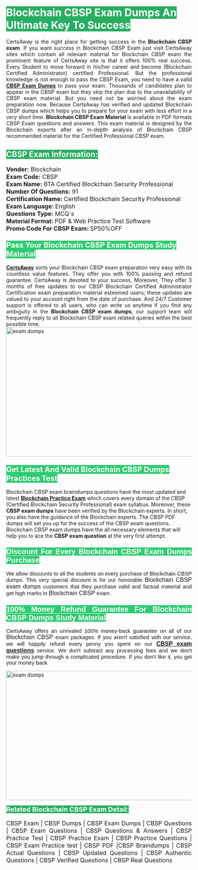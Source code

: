 <h1><span style="color:#ffffff"><strong><span style="background-color:#27ae60">Blockchain CBSP Exam Dumps An Ultimate Key To Success</span></strong></span></h1> <div style="text-align:justify">CertsAway is the right place for getting success in the <strong>Blockchain CBSP exam</strong>. If you want success in Blockchain CBSP Exam just visit CertsAway sites which contain all relevant material for Blockchain CBSP exam the prominent feature of CertsAway site is that it offers 100% real success. Every Student to move forward in his/her career and become (Blockchain Certified Administrator) certified Professional. But the professional knowledge is not enough to pass the CBSP Exam, you need to have a valid <a href="https://www.certsaway.com/blockchain/cbsp-exam-dumps"><strong>CBSP Exam Dumps</strong></a> to pass your exam. Thousands of candidates plan to appear in the CBSP exam but they skip the plan due to the unavailability of CBSP exam material. But you need not be worried about the exam preparation now. Because CertsAway has verified and updated Blockchain CBSP dumps which helps you to prepare for your exam with less effort in a very short time. <strong>Blockchain CBSP Exam Material</strong> is available in PDF formats CBSP Exam questions and answers. This exam material is designed by the Blockchain experts after an in-depth analysis of Blockchain CBSP recommended material for the Certified Professional CBSP exam.</div> <h2 style="text-align:justify"><span style="color:#ffffff"><span style="background-color:#27ae60">CBSP Exam Information:</span></span></h2> <p><span style="font-size:16px"><strong>Vender:</strong> Blockchain<br /> <strong>Exam Code:</strong> CBSP<br /> <strong>Exam Name:</strong> BTA Certified Blockchain Security Professional<br /> <strong>Number Of Questions:</strong> 91<br /> <strong>Certification Name: </strong>Certified Blockchain Security Professional<br /> <strong>Exam Language: </strong>English<br /> <strong>Questions Type:</strong> MCQ`s<br /> <strong>Material Format: </strong>PDF & Web Practice Test Software<br /> <strong>Promo Code For CBSP Exam: </strong>SP50%OFF</span></p> <h3><span style="font-size:20px"><span style="color:#ffffff"><strong><span style="background-color:#2ecc71">Pass Your Blockchain CBSP Exam Dumps Study Material</span></strong></span></span></h3> <div style="text-align:justify"><a href=" https://www.certsaway.com/"><strong>CertsAway</strong></a> sorts your Blockchain CBSP exam preparation very easy with its countless value features. They offer you with 100% passing and refund guarantee. CertsAway is devoted to your success, Moreover, They offer 3 months of free updates to our CBSP Blockchain Certified Administrator Certification exam preparation material esteemed users; these updates are valued to your account right from the date of purchase. And 24/7 Customer support is offered to all users, who can write us anytime if you find any ambiguity in the <strong>Blockchain CBSP exam dumps</strong>, our support team will frequently reply to all Blockchain CBSP exam related queries within the best possible time.</div> <div style="text-align:justify"> </div> <div style="text-align:justify"><a href="https://www.certsaway.com/blockchain/cbsp-exam-dumps" rel="no-follow"><img alt="exam dumps" src="https://www.certcollections.com/uploads/content/certsaway.png" style="height:350px; width:750px" /></a></div> <h3><span style="font-size:20px"><span style="color:#ffffff"><strong><span style="background-color:#2ecc71">Get Latest And Valid Blockchain CBSP Dumps Practices Test</span></strong></span></span></h3> <p>Blockchain CBSP exam braindumps questions have the most updated and latest <a href="https://www.certsaway.com/blockchain-questions"><strong>Blockchain Practice Exam</strong></a> which covers every domain of the CBSP (Certified Blockchain Security Professional) exam syllabus. Moreover, these <strong>CBSP exam dumps</strong> have been verified by the Blockchain experts. In short, you also have the guidance of the Blockchain experts. The CBSP PDF dumps will set you up for the success of the CBSP exam questions. Blockchain CBSP exam dumps have the all necessary elements that will help you to ace the <strong>CBSP exam question</strong> at the very first attempt.</p> <h3 style="text-align:justify"><span style="font-size:20px"><span style="color:#ffffff"><strong><span style="font-family:Calibri,sans-serif"><span style="background-color:#2ecc71">Discount For Every </span><span style="background-color:#2ecc71">Blockchain CBSP Exam</span><span style="background-color:#2ecc71"> Dumps Purchase</span></span></strong></span></span></h3> <div style="text-align:justify"> <p><span style="font-size:11pt"><span style="font-family:Calibri,sans-serif">We allow discounts to all the students on every purchase of Blockchain CBSP dumps. This very special discount is for our honorable <span style="font-size:12.0pt"><span style="background-color:white">Blockchain CBSP exam dumps </span></span>customers that they purchase valid and factual material and get high marks in <span style="font-size:12.0pt"><span style="background-color:white">Blockchain CBSP </span></span>exam. </span></span></p> <h3><span style="font-size:20px"><span style="color:#ffffff"><strong><span style="font-family:Calibri,sans-serif"><span style="background-color:#2ecc71">100% Money Refund Guarantee For </span><span style="background-color:#2ecc71">Blockchain CBSP Dumps Study Material</span></span></strong></span></span></h3> <p><span style="font-size:11pt"><span style="font-family:Calibri,sans-serif">CertsAway offers an unrivaled 100% money-back guarantee on all of our <span style="font-size:12.0pt"><span style="background-color:white">Blockchain CBSP </span></span>exam packages. If you aren't satisfied with our service, we will happily refund every penny you spent on our <span style="font-size:12.0pt"><span style="background-color:white"><a href="https://www.certsaway.com/blockchain/cbsp-exam-dumps"><strong>CBSP exam questions</strong></a> </span></span>service. We don't subtract any processing fees and we don't make you jump through a complicated procedure. If you don't like it, you get your money back.</span></span></p> <p><a href="https://www.certsaway.com/blockchain/cbsp-exam-dumps" rel="no-follow"><img alt="exam dumps" src="https://www.certcollections.com/uploads/content/certsaway_(2)2.png" style="height:350px; width:750px" /></a></p> <p><span style="color:#ffffff"><strong><span style="font-size:18px"><span style="background-color:#27ae60">Related Blockchain CBSP Exam Detail:</span></span></strong></span><br /> <br /> <span style="font-size:16px">CBSP Exam | CBSP Dumps | CBSP Exam Dumps | CBSP Questions | CBSP Exam Questions | CBSP Questions & Answers | CBSP Practice Test | CBSP Practice Exam | CBSP Practice Questions | CBSP Exam Practice test | CBSP PDF |CBSP Braindumps | CBSP Actual Questions | CBSP Updated Questions | CBSP Authentic Questions | CBSP Verified Questions | CBSP Real Questions</span></p> </div>
